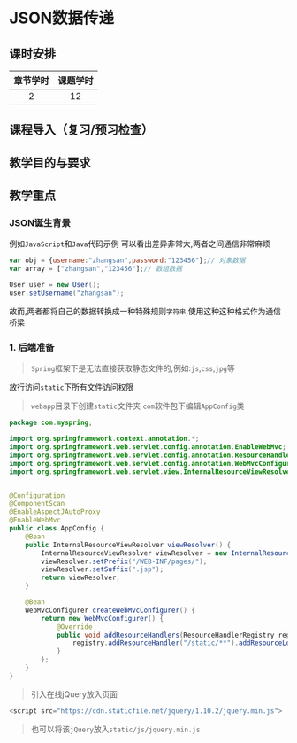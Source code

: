 # JSON数据传递

## 课时安排

|章节学时|课题学时|
|:--:|:--:|
|2|12|

## 课程导入（复习/预习检查）

## 教学目的与要求


## 教学重点

### JSON诞生背景

例如`JavaScript`和`Java`代码示例 可以看出差异非常大,两者之间通信非常麻烦

``` js
var obj = {username:"zhangsan",password:"123456"};// 对象数据
var array = ["zhangsan","123456"];// 数组数据
```

``` java
User user = new User();
user.setUsername("zhangsan");
```

故而,两者都将自己的数据转换成一种特殊规则`字符串`,使用这种这种格式作为通信桥梁


### 1. 后端准备

> `Spring`框架下是无法直接获取静态文件的,例如:`js`,`css`,`jpg`等

放行访问`static`下所有文件访问权限

> `webapp`目录下创建`static`文件夹
> `com`软件包下编辑`AppConfig`类
``` java
package com.myspring;

import org.springframework.context.annotation.*;
import org.springframework.web.servlet.config.annotation.EnableWebMvc;
import org.springframework.web.servlet.config.annotation.ResourceHandlerRegistry;
import org.springframework.web.servlet.config.annotation.WebMvcConfigurer;
import org.springframework.web.servlet.view.InternalResourceViewResolver;


@Configuration
@ComponentScan
@EnableAspectJAutoProxy
@EnableWebMvc
public class AppConfig {
    @Bean
    public InternalResourceViewResolver viewResolver() {
        InternalResourceViewResolver viewResolver = new InternalResourceViewResolver();
        viewResolver.setPrefix("/WEB-INF/pages/");
        viewResolver.setSuffix(".jsp");
        return viewResolver;
    }

    @Bean
    WebMvcConfigurer createWebMvcConfigurer() {
        return new WebMvcConfigurer() {
            @Override
            public void addResourceHandlers(ResourceHandlerRegistry registry) {
                registry.addResourceHandler("/static/**").addResourceLocations("/static/");
            }
        };
    }
}
```

> 引入在线jQuery放入页面
``` js
<script src="https://cdn.staticfile.net/jquery/1.10.2/jquery.min.js">
```
> 也可以将该`jQuery`放入`static/js/jquery.min.js`

